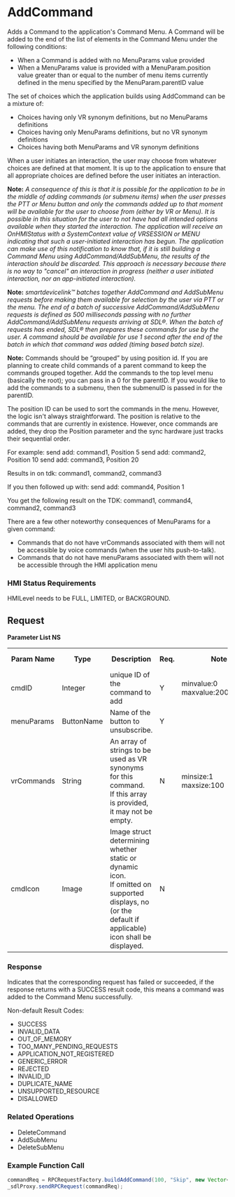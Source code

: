 # AddCommand

Adds a Command to the application's Command Menu.
A Command will be added to the end of the list of elements in the Command Menu under the following conditions:

- When a Command is added with no MenuParams value provided
- When a MenuParams value is provided with a MenuParam.position value greater than or equal to the number of menu items currently defined in the menu specified by the MenuParam.parentID value

The set of choices which the application builds using AddCommand can be a mixture of:

- Choices having only VR synonym definitions, but no MenuParams definitions
- Choices having only MenuParams definitions, but no VR synonym definitions
- Choices having both MenuParams and VR synonym definitions

When a user initiates an interaction, the user may choose from whatever choices are defined at that moment. It is up to the application to ensure that all appropriate choices are defined before the user initiates an interaction.

**Note:**  _A consequence of this is that it is possible for the application to be in the middle of adding commands (or submenu items) when the user presses the PTT or Menu button and only the commands added up to that moment will be available for the user to choose from (either by VR or Menu). It is possible in this situation for the user to not have had all intended options available when they started the interaction. The application will receive an OnHMIStatus with a SystemContext value of VRSESSION or MENU indicating that such a user-initiated interaction has begun. The application can make use of this notification to know that, if it is still building a Command Menu using AddCommand/AddSubMenu, the results of the interaction should be discarded. This approach is necessary because there is no way to "cancel" an interaction in progress (neither a user initiated interaction, nor an app-initiated interaction)._

**Note:** _smartdevicelink™ batches together AddCommand and AddSubMenu requests before making them available for selection by the user via PTT or the menu. The end of a batch of successive AddCommand/AddSubMenu requests is defined as 500 milliseconds passing with no further AddCommand/AddSubMenu requests arriving at SDL®. When the batch of requests has ended, SDL® then prepares these commands for use by the user. A command should be available for use 1 second after the end of the batch in which that command was added (timing based batch size)._

**Note:** Commands should be “grouped” by using position id. If you are planning to create child commands of a parent command to keep the commands grouped together. Add the commands to the top level menu (basically the root); you can pass in a 0 for the parentID. If you would like to add the commands to a submenu, then the submenuID is passed in for the parentID.

The position ID can be used to sort the commands in the menu. However, the logic isn't always straightforward. The position is relative to the commands that are currently in existence. However, once commands are added, they drop the Position parameter and the sync hardware just tracks their sequential order.

For example: send add: command1, Position 5 send add: command2, Position 10 send add: command3, Position 20

Results in on tdk: command1, command2, command3

If you then followed up with: send add: command4, Position 1

You get the following result on the TDK: command1, command4, command2, command3


There are a few other noteworthy consequences of MenuParams for a given command:
- Commands that do not have vrCommands associated with them will not be accessible by voice commands (when the user hits push-to-talk).
- Commands that do not have menuParams associated with them will not be accessible through the HMI application menu

### HMI Status Requirements
HMILevel needs to be FULL, LIMITED, or BACKGROUND.

## Request
**Parameter List NS**
<table>
 <tr>
   <th>Param Name</th>
   <th>Type</th>
   <th>Description</th>
              <th> Req.</th>
   <th>Notes</th>
   <th>Version Available</th>
 </tr>
 <tr>
   <td>cmdID</td>
   <td> Integer</td>
   <td>unique ID of the command to add</td>
              <td>Y</td>
   <td> minvalue:0<br>maxvalue:2000000000</td>
   <td>SmartDeviceLink 1.0</td>
 </tr>
 <tr>
   <td>menuParams</td>
   <td>ButtonName</td>
   <td>Name of the button to unsubscribe.</td>
              <td>Y</td>
   <td></td>
   <td>SmartDeviceLink 1.0</td>
 </tr>
 <tr>
   <td>vrCommands</td>
   <td>String</td>
   <td>An array of strings to be used as VR synonyms for this command.<br>    	If this array is provided, it may not be empty.</td>
              <td>N</td>
   <td>minsize:1<br> maxsize:100</td>
   <td>SmartDeviceLink 1.0</td>
 </tr>
 <tr>
   <td>cmdIcon</td>
   <td>Image</td>
   <td>Image struct determining whether static or dynamic icon.<br>If omitted on supported displays, no (or the default if applicable) icon shall be displayed.</td>
              <td>N</td>
   <td></td>
   <td>SmartDeviceLink 1.0</td>
 </tr>
</table>

### Response

Indicates that the corresponding request has failed or succeeded, if the response returns with a SUCCESS result code, this means a command was added to the Command Menu successfully.

Non-default Result Codes:

- SUCCESS
- INVALID_DATA
- OUT_OF_MEMORY
- TOO_MANY_PENDING_REQUESTS
- APPLICATION_NOT_REGISTERED
- GENERIC_ERROR
- REJECTED
- INVALID_ID
- DUPLICATE_NAME
- UNSUPPORTED_RESOURCE
- DISALLOWED

### Related Operations
- DeleteCommand
- AddSubMenu
- DeleteSubMenu

### Example Function Call
```java
commandReq = RPCRequestFactory.buildAddCommand(100, "Skip", new Vector<String>(Arrays.asList(new String[] {"Skip"})), autoIncCorrID++);
_sdlProxy.sendRPCRequest(commandReq);
```